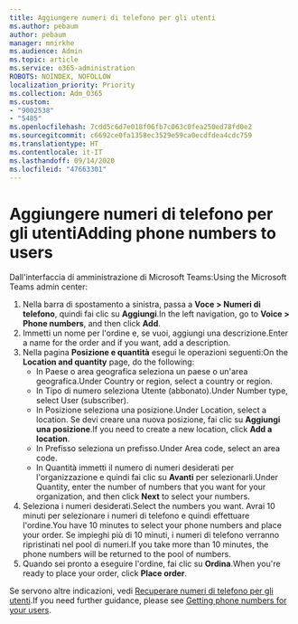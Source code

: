 ```yaml
---
title: Aggiungere numeri di telefono per gli utenti
ms.author: pebaum
author: pebaum
manager: mnirkhe
ms.audience: Admin
ms.topic: article
ms.service: o365-administration
ROBOTS: NOINDEX, NOFOLLOW
localization_priority: Priority
ms.collection: Adm_O365
ms.custom:
- "9002538"
- "5485"
ms.openlocfilehash: 7cdd5c6d7e018f06fb7c063c0fea250ed78fd0e2
ms.sourcegitcommit: c6692ce0fa1358ec3529e59ca0ecdfdea4cdc759
ms.translationtype: HT
ms.contentlocale: it-IT
ms.lasthandoff: 09/14/2020
ms.locfileid: "47663301"
---
```

# <a name="adding-phone-numbers-to-users"></a><span data-ttu-id="ca27e-102">Aggiungere numeri di telefono per gli utenti</span><span class="sxs-lookup"><span data-stu-id="ca27e-102">Adding phone numbers to users</span></span>

<span data-ttu-id="ca27e-103">Dall'interfaccia di amministrazione di Microsoft Teams:</span><span class="sxs-lookup"><span data-stu-id="ca27e-103">Using the Microsoft Teams admin center:</span></span>

1. <span data-ttu-id="ca27e-104">Nella barra di spostamento a sinistra, passa a **Voce > Numeri di telefono**, quindi fai clic su **Aggiungi**.</span><span class="sxs-lookup"><span data-stu-id="ca27e-104">In the left navigation, go to **Voice > Phone numbers**, and then click **Add**.</span></span>
2. <span data-ttu-id="ca27e-105">Immetti un nome per l'ordine e, se vuoi, aggiungi una descrizione.</span><span class="sxs-lookup"><span data-stu-id="ca27e-105">Enter a name for the order and if you want, add a description.</span></span>
3. <span data-ttu-id="ca27e-106">Nella pagina **Posizione e quantità** esegui le operazioni seguenti:</span><span class="sxs-lookup"><span data-stu-id="ca27e-106">On the **Location and quantity** page, do the following:</span></span>
    - <span data-ttu-id="ca27e-107">In Paese o area geografica seleziona un paese o un'area geografica.</span><span class="sxs-lookup"><span data-stu-id="ca27e-107">Under Country or region, select a country or region.</span></span>
    - <span data-ttu-id="ca27e-108">In Tipo di numero seleziona Utente (abbonato).</span><span class="sxs-lookup"><span data-stu-id="ca27e-108">Under Number type, select User (subscriber).</span></span>
    - <span data-ttu-id="ca27e-109">In Posizione seleziona una posizione.</span><span class="sxs-lookup"><span data-stu-id="ca27e-109">Under Location, select a location.</span></span> <span data-ttu-id="ca27e-110">Se devi creare una nuova posizione, fai clic su **Aggiungi una posizione**.</span><span class="sxs-lookup"><span data-stu-id="ca27e-110">If you need to create a new location, click **Add a location**.</span></span>
    - <span data-ttu-id="ca27e-111">In Prefisso seleziona un prefisso.</span><span class="sxs-lookup"><span data-stu-id="ca27e-111">Under Area code, select an area code.</span></span>
    - <span data-ttu-id="ca27e-112">In Quantità immetti il numero di numeri desiderati per l'organizzazione e quindi fai clic su **Avanti** per selezionarli.</span><span class="sxs-lookup"><span data-stu-id="ca27e-112">Under Quantity, enter the number of numbers that you want for your organization, and then click **Next** to select your numbers.</span></span>
4. <span data-ttu-id="ca27e-113">Seleziona i numeri desiderati.</span><span class="sxs-lookup"><span data-stu-id="ca27e-113">Select the numbers you want.</span></span> <span data-ttu-id="ca27e-114">Avrai 10 minuti per selezionare i numeri di telefono e quindi effettuare l'ordine.</span><span class="sxs-lookup"><span data-stu-id="ca27e-114">You have 10 minutes to select your phone numbers and place your order.</span></span> <span data-ttu-id="ca27e-115">Se impieghi più di 10 minuti, i numeri di telefono verranno ripristinati nel pool di numeri.</span><span class="sxs-lookup"><span data-stu-id="ca27e-115">If you take more than 10 minutes, the phone numbers will be returned to the pool of numbers.</span></span>
5. <span data-ttu-id="ca27e-116">Quando sei pronto a eseguire l'ordine, fai clic su **Ordina**.</span><span class="sxs-lookup"><span data-stu-id="ca27e-116">When you're ready to place your order, click **Place order**.</span></span>

<span data-ttu-id="ca27e-117">Se servono altre indicazioni, vedi [Recuperare numeri di telefono per gli utenti](https://docs.microsoft.com/microsoftteams/getting-phone-numbers-for-your-users).</span><span class="sxs-lookup"><span data-stu-id="ca27e-117">If you need further guidance, please see [Getting phone numbers for your users](https://docs.microsoft.com/microsoftteams/getting-phone-numbers-for-your-users).</span></span>
